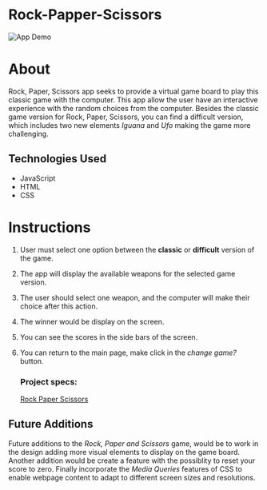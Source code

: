 # Rock-Papper-Scissors

![App Demo](file:///Users/andrey92/Desktop/Screen%20Shot%202021-04-27%20at%208.39.54%20PM.png>)


# About
Rock, Paper, Scissors app seeks to provide a virtual game board to play this classic game with the computer. This app allow the user have an interactive experience with the random choices from the computer. Besides the classic game version for Rock, Paper, Scissors, you can find a difficult version, which includes two new elements *Iguana* and *Ufo* making the game more challenging.


 ## Technologies Used

   - JavaScript
   - HTML
   - CSS

# Instructions
1. User must select one option between the **classic** or  **difficult** version of the game.
2. The app will display the available weapons for the selected game version.
3. The user should select one weapon, and the computer will make their choice after this action.
4. The winner would be display on the screen.
5. You can see the scores in the side bars of the screen.
6. You can return to the main page, make click in the *change game?* button.

   ### Project specs:
     [Rock Paper Scissors](https://frontend.turing.edu/projects/module-1/rock-paper-scissors-solo.html)

 ## Future Additions
Future additions to the *Rock, Paper and Scissors* game, would be to work in the design adding more visual elements to display on the game board. Another addition would be create a feature with the possiblity to reset your score to zero. Finally incorporate the *Media Queries* features of CSS to enable webpage content to adapt to different screen sizes and resolutions.
